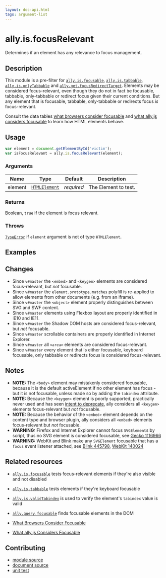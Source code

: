 ```yaml
---
layout: doc-api.html
tags: argument-list
---
```


# ally.is.focusRelevant

Determines if an element has any relevance to focus management.


## Description

This module is a pre-filter for [`ally.is.focusable`](focusable.md), [`ally.is.tabbable`](tabbable.md), [`ally.is.onlyTabbable`](only-tabbable.md) and [`ally.get.focusRedirectTarget`](../get/focus-redirect-target.md). Elements may be considered focus-relevant, even though they do not in fact be focusable, tabbable, only-tabbable or redirect focus given their current conditions. But any element that is focusable, tabbable, only-tabbable or redirects focus *is* focus-relevant.

Consult the data tables [what browsers consider focusable](../../data-tables/focusable.md) and [what ally.js considers focusable](../../data-tables/focusable.strict.md) to learn how HTML elements behave.


## Usage

```js
var element = document.getElementById('victim');
var isFocusRelevant = ally.is.focusRelevant(element);
```

### Arguments

| Name | Type | Default | Description |
| ---- | ---- | ------- | ----------- |
| element | [`HTMLElement`](https://developer.mozilla.org/en/docs/Web/API/HTMLElement) | *required* | The Element to test. |

### Returns

Boolean, `true` if the element is focus relevant.

### Throws

[`TypeError`](https://developer.mozilla.org/en-US/docs/Web/JavaScript/Reference/Global_Objects/TypeError) if `element` argument is not of type `HTMLElement`.


## Examples


## Changes

* Since `v#master` the `<embed>` and `<keygen>` elements are considered focus-relevant, but *not* focusable.
* Since `v#master` the `element.prototype.matches` polyfill is re-applied to allow elements from other documents (e.g. from an iframe).
* Since `v#master` the `<object>` element properly distinguishes between SVG and SWF content.
* Since `v#master` elements using Flexbox layout are properly identified in IE10 and IE11.
* Since `v#master` the Shadow DOM hosts are considered focus-relevant, but *not* focusable.
* Since `v#master` scrollable containers are properly identified in Internet Explorer.
* Since `v#master` all `<area>` elements are considered focus-relevant.
* Since `v#master` every element that is either focusable, keyboard focusable, only tabbable or redirects focus is considered focus-relevant.


## Notes

* **NOTE:** The `<body>` element may mistakenly considered focusable, because it is the default activeElement if no other element has focus - but it is not focusable, unless made so by adding the `tabindex` attribute.
* **NOTE:** Because the `<keygen>` element is poorly supported, practically never used and has seen [intent to deprecate](https://groups.google.com/a/chromium.org/forum/m/#!msg/blink-dev/pX5NbX0Xack/kmHsyMGJZAMJ), ally considers all `<keygen>` elements focus-relevant but *not* focusable.
* **NOTE:** Because the behavior of the `<embed>` element depends on the content type and browser plugin, ally considers all `<embed>` elements focus-relevant but *not* focusable.
* **WARNING:** Firefox and Internet Explorer cannot focus `SVGElement`s by script, thus no SVG element is considered focusable, see [Gecko 1116966](https://bugzilla.mozilla.org/show_bug.cgi?id=1116966)
* **WARNING:** WebKit and Blink make any `SVGElement` focusable that has a `focus` event listener attached, see [Blink 445798](https://code.google.com/p/chromium/issues/detail?id=445798), [WebKit 140024](https://bugs.webkit.org/show_bug.cgi?id=140024)


## Related resources

* [`ally.is.focusable`](focusable.md) tests focus-relevant elements if they're also visible and not disabled
* [`ally.is.tabbable`](tabbable.md) tests elements if they're keyboard focusable
* [`ally.is.validTabindex`](valid-tabindex.md) is used to verify the element's `tabindex` value is valid
* [`ally.query.focusable`](../query/focusable.md) finds focusable elements in the DOM

* [What Browsers Consider Focusable](../../data-tables/focusable.md)
* [What ally.js Considers Focusable](../../data-tables/focusable.strict.md)


## Contributing

* [module source](https://github.com/medialize/ally.js/blob/master/src/is/focus-relevant.js)
* [document source](https://github.com/medialize/ally.js/blob/master/docs/api/is/focus-relevant.md)
* [unit test](https://github.com/medialize/ally.js/blob/master/test/unit/is.focus-relevant.test.js)

